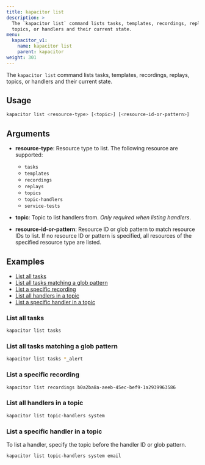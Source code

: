 ```yaml
---
title: kapacitor list
description: >
  The `kapacitor list` command lists tasks, templates, recordings, replays,
  topics, or handlers and their current state.
menu:
  kapacitor_v1:
    name: kapacitor list
    parent: kapacitor
weight: 301
---
```


The `kapacitor list` command lists tasks, templates, recordings, replays,
topics, or handlers and their current state.

## Usage

```sh
kapacitor list <resource-type> [<topic>] [<resource-id-or-pattern>]
```

## Arguments

- **resource-type**: Resource type to list.
  The following resource are supported:

  - `tasks`
  - `templates`
  - `recordings`
  - `replays`
  - `topics`
  - `topic-handlers`
  - `service-tests`

- **topic**: Topic to list handlers from. _Only required when listing handlers_.

- **resource-id-or-pattern**: Resource ID or glob pattern to match resource IDs
  to list. If no resource ID or pattern is specified, all resources of the
  specified resource type are listed.

## Examples

- [List all tasks](#list-all-tasks)
- [List all tasks matching a glob pattern](#list-all-tasks-matching-a-glob-pattern)
- [List a specific recording](#list-a-specific-recording)
- [List all handlers in a topic](#list-all-handlers-in-a-topic)
- [List a specific handler in a topic](#list-a-specific-handler-in-a-topic)

### List all tasks

```sh
kapacitor list tasks
```

### List all tasks matching a glob pattern

```sh
kapacitor list tasks *_alert
```

### List a specific recording

```sh
kapacitor list recordings b0a2ba8a-aeeb-45ec-bef9-1a2939963586
```

### List all handlers in a topic

```sh
kapacitor list topic-handlers system
```

### List a specific handler in a topic

To list a handler, specify the topic before the handler ID or glob pattern.

```sh
kapacitor list topic-handlers system email
```
